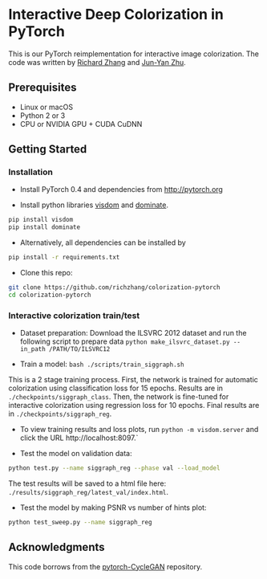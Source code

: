 <br><br><br>

# Interactive Deep Colorization in PyTorch

This is our PyTorch reimplementation for interactive image colorization. The code was written by [Richard Zhang](https://github.com/richzhang) and [Jun-Yan Zhu](https://github.com/junyanz).

## Prerequisites
- Linux or macOS
- Python 2 or 3
- CPU or NVIDIA GPU + CUDA CuDNN

## Getting Started
### Installation
- Install PyTorch 0.4 and dependencies from http://pytorch.org

- Install python libraries [visdom](https://github.com/facebookresearch/visdom) and [dominate](https://github.com/Knio/dominate).
```bash
pip install visdom
pip install dominate
```
- Alternatively, all dependencies can be installed by
```bash
pip install -r requirements.txt
```
- Clone this repo:
```bash
git clone https://github.com/richzhang/colorization-pytorch
cd colorization-pytorch
```

### Interactive colorization train/test
- Dataset preparation: Download the ILSVRC 2012 dataset and run the following script to prepare data
```python make_ilsvrc_dataset.py --in_path /PATH/TO/ILSVRC12```

- Train a model:
```bash ./scripts/train_siggraph.sh```

This is a 2 stage training process. First, the network is trained for automatic colorization using classification loss for 15 epochs. Results are in `./checkpoints/siggraph_class`. Then, the network is fine-tuned for interactive colorization using regression loss for 10 epochs. Final results are in `./checkpoints/siggraph_reg`.

- To view training results and loss plots, run `python -m visdom.server` and click the URL http://localhost:8097.`

- Test the model on validation data:
```bash
python test.py --name siggraph_reg --phase val --load_model
```
The test results will be saved to a html file here: `./results/siggraph_reg/latest_val/index.html`.

- Test the model by making PSNR vs number of hints plot:
```bash
python test_sweep.py --name siggraph_reg 
```

## Acknowledgments
This code borrows from the [pytorch-CycleGAN](https://github.com/junyanz/pytorch-CycleGAN-and-pix2pix) repository.

